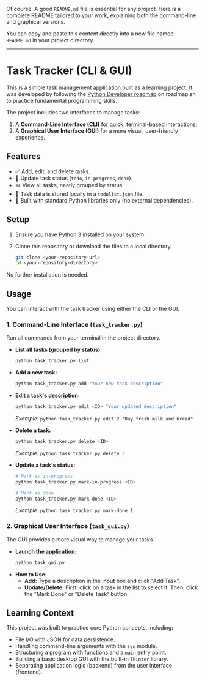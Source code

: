 Of course. A good `README.md` file is essential for any project. Here is a complete README tailored to your work, explaining both the command-line and graphical versions.

You can copy and paste this content directly into a new file named `README.md` in your project directory.

-----

# Task Tracker (CLI & GUI)

This is a simple task management application built as a learning project. It was developed by following the [Python Developer roadmap](https://roadmap.sh/python) on roadmap.sh to practice fundamental programming skills.

The project includes two interfaces to manage tasks:

1.  A **Command-Line Interface (CLI)** for quick, terminal-based interactions.
2.  A **Graphical User Interface (GUI)** for a more visual, user-friendly experience.

## Features

  * ✅ Add, edit, and delete tasks.
  * 🔄 Update task status (`todo`, `in-progress`, `done`).
  * 📊 View all tasks, neatly grouped by status.
  * 💾 Task data is stored locally in a `todolist.json` file.
  * 🐍 Built with standard Python libraries only (no external dependencies).

## Setup

1.  Ensure you have Python 3 installed on your system.

2.  Clone this repository or download the files to a local directory.

    ```bash
    git clone <your-repository-url>
    cd <your-repository-directory>
    ```

No further installation is needed.

## Usage

You can interact with the task tracker using either the CLI or the GUI.

### 1\. Command-Line Interface (`task_tracker.py`)

Run all commands from your terminal in the project directory.

  * **List all tasks (grouped by status):**

    ```bash
    python task_tracker.py list
    ```

  * **Add a new task:**

    ```bash
    python task_tracker.py add "Your new task description"
    ```

  * **Edit a task's description:**

    ```bash
    python task_tracker.py edit <ID> "Your updated description"
    ```

    *Example:* `python task_tracker.py edit 2 "Buy fresh milk and bread"`

  * **Delete a task:**

    ```bash
    python task_tracker.py delete <ID>
    ```

    *Example:* `python task_tracker.py delete 3`

  * **Update a task's status:**

    ```bash
    # Mark as in-progress
    python task_tracker.py mark-in-progress <ID>

    # Mark as done
    python task_tracker.py mark-done <ID>
    ```

    *Example:* `python task_tracker.py mark-done 1`

### 2\. Graphical User Interface (`task_gui.py`)

The GUI provides a more visual way to manage your tasks.

  * **Launch the application:**
    ```bash
    python task_gui.py
    ```
  * **How to Use:**
      * **Add:** Type a description in the input box and click "Add Task".
      * **Update/Delete:** First, click on a task in the list to select it. Then, click the "Mark Done" or "Delete Task" button.

## Learning Context

This project was built to practice core Python concepts, including:

  * File I/O with JSON for data persistence.
  * Handling command-line arguments with the `sys` module.
  * Structuring a program with functions and a `main` entry point.
  * Building a basic desktop GUI with the built-in `Tkinter` library.
  * Separating application logic (backend) from the user interface (frontend).
